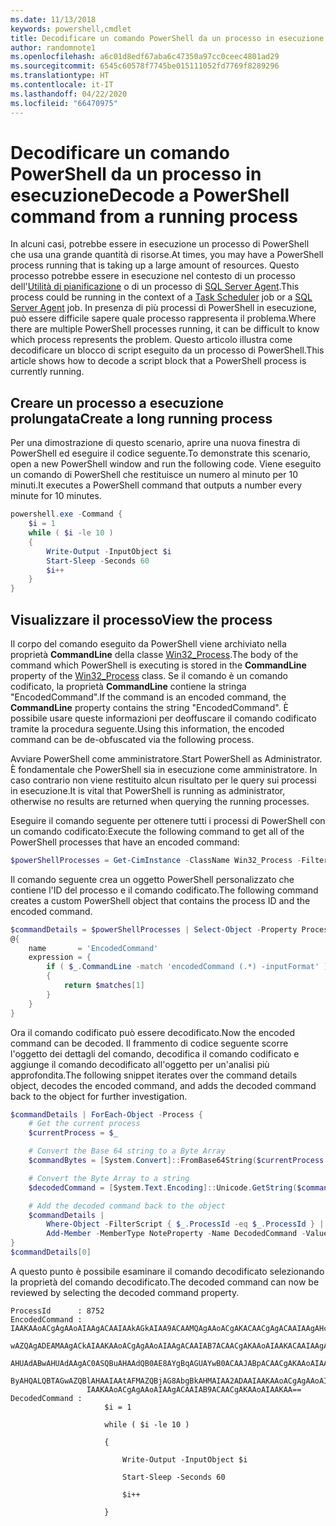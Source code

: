```yaml
---
ms.date: 11/13/2018
keywords: powershell,cmdlet
title: Decodificare un comando PowerShell da un processo in esecuzione
author: randomnote1
ms.openlocfilehash: a6c01d8edf67aba6c47350a97cc0ceec4801ad29
ms.sourcegitcommit: 6545c60578f7745be015111052fd7769f8289296
ms.translationtype: HT
ms.contentlocale: it-IT
ms.lasthandoff: 04/22/2020
ms.locfileid: "66470975"
---
```

# <a name="decode-a-powershell-command-from-a-running-process"></a><span data-ttu-id="6901f-103">Decodificare un comando PowerShell da un processo in esecuzione</span><span class="sxs-lookup"><span data-stu-id="6901f-103">Decode a PowerShell command from a running process</span></span>

<span data-ttu-id="6901f-104">In alcuni casi, potrebbe essere in esecuzione un processo di PowerShell che usa una grande quantità di risorse.</span><span class="sxs-lookup"><span data-stu-id="6901f-104">At times, you may have a PowerShell process running that is taking up a large amount of resources.</span></span>
<span data-ttu-id="6901f-105">Questo processo potrebbe essere in esecuzione nel contesto di un processo dell'[Utilità di pianificazione][] o di un processo di [SQL Server Agent][].</span><span class="sxs-lookup"><span data-stu-id="6901f-105">This process could be running in the context of a [Task Scheduler][] job or a [SQL Server Agent][] job.</span></span> <span data-ttu-id="6901f-106">In presenza di più processi di PowerShell in esecuzione, può essere difficile sapere quale processo rappresenta il problema.</span><span class="sxs-lookup"><span data-stu-id="6901f-106">Where there are multiple PowerShell processes running, it can be difficult to know which process represents the problem.</span></span> <span data-ttu-id="6901f-107">Questo articolo illustra come decodificare un blocco di script eseguito da un processo di PowerShell.</span><span class="sxs-lookup"><span data-stu-id="6901f-107">This article shows how to decode a script block that a PowerShell process is currently running.</span></span>

## <a name="create-a-long-running-process"></a><span data-ttu-id="6901f-108">Creare un processo a esecuzione prolungata</span><span class="sxs-lookup"><span data-stu-id="6901f-108">Create a long running process</span></span>

<span data-ttu-id="6901f-109">Per una dimostrazione di questo scenario, aprire una nuova finestra di PowerShell ed eseguire il codice seguente.</span><span class="sxs-lookup"><span data-stu-id="6901f-109">To demonstrate this scenario, open a new PowerShell window and run the following code.</span></span> <span data-ttu-id="6901f-110">Viene eseguito un comando di PowerShell che restituisce un numero al minuto per 10 minuti.</span><span class="sxs-lookup"><span data-stu-id="6901f-110">It executes a PowerShell command that outputs a number every minute for 10 minutes.</span></span>

```powershell
powershell.exe -Command {
    $i = 1
    while ( $i -le 10 )
    {
        Write-Output -InputObject $i
        Start-Sleep -Seconds 60
        $i++
    }
}
```

## <a name="view-the-process"></a><span data-ttu-id="6901f-111">Visualizzare il processo</span><span class="sxs-lookup"><span data-stu-id="6901f-111">View the process</span></span>

<span data-ttu-id="6901f-112">Il corpo del comando eseguito da PowerShell viene archiviato nella proprietà **CommandLine** della classe [Win32_Process][].</span><span class="sxs-lookup"><span data-stu-id="6901f-112">The body of the command which PowerShell is executing is stored in the **CommandLine** property of the [Win32_Process][] class.</span></span> <span data-ttu-id="6901f-113">Se il comando è un comando codificato, la proprietà **CommandLine** contiene la stringa "EncodedCommand".</span><span class="sxs-lookup"><span data-stu-id="6901f-113">If the command is an encoded command, the **CommandLine** property contains the string "EncodedCommand".</span></span> <span data-ttu-id="6901f-114">È possibile usare queste informazioni per deoffuscare il comando codificato tramite la procedura seguente.</span><span class="sxs-lookup"><span data-stu-id="6901f-114">Using this information, the encoded command can be de-obfuscated via the following process.</span></span>

<span data-ttu-id="6901f-115">Avviare PowerShell come amministratore.</span><span class="sxs-lookup"><span data-stu-id="6901f-115">Start PowerShell as Administrator.</span></span> <span data-ttu-id="6901f-116">È fondamentale che PowerShell sia in esecuzione come amministratore. In caso contrario non viene restituito alcun risultato per le query sui processi in esecuzione.</span><span class="sxs-lookup"><span data-stu-id="6901f-116">It is vital that PowerShell is running as administrator, otherwise no results are returned when querying the running processes.</span></span>

<span data-ttu-id="6901f-117">Eseguire il comando seguente per ottenere tutti i processi di PowerShell con un comando codificato:</span><span class="sxs-lookup"><span data-stu-id="6901f-117">Execute the following command to get all of the PowerShell processes that have an encoded command:</span></span>

```powershell
$powerShellProcesses = Get-CimInstance -ClassName Win32_Process -Filter 'CommandLine LIKE "%EncodedCommand%"'
```

<span data-ttu-id="6901f-118">Il comando seguente crea un oggetto PowerShell personalizzato che contiene l'ID del processo e il comando codificato.</span><span class="sxs-lookup"><span data-stu-id="6901f-118">The following command creates a custom PowerShell object that contains the process ID and the encoded command.</span></span>

```powershell
$commandDetails = $powerShellProcesses | Select-Object -Property ProcessId,
@{
    name       = 'EncodedCommand'
    expression = {
        if ( $_.CommandLine -match 'encodedCommand (.*) -inputFormat' )
        {
            return $matches[1]
        }
    }
}
```

<span data-ttu-id="6901f-119">Ora il comando codificato può essere decodificato.</span><span class="sxs-lookup"><span data-stu-id="6901f-119">Now the encoded command can be decoded.</span></span> <span data-ttu-id="6901f-120">Il frammento di codice seguente scorre l'oggetto dei dettagli del comando, decodifica il comando codificato e aggiunge il comando decodificato all'oggetto per un'analisi più approfondita.</span><span class="sxs-lookup"><span data-stu-id="6901f-120">The following snippet iterates over the command details object, decodes the encoded command, and adds the decoded command back to the object for further investigation.</span></span>

```powershell
$commandDetails | ForEach-Object -Process {
    # Get the current process
    $currentProcess = $_

    # Convert the Base 64 string to a Byte Array
    $commandBytes = [System.Convert]::FromBase64String($currentProcess.EncodedCommand)

    # Convert the Byte Array to a string
    $decodedCommand = [System.Text.Encoding]::Unicode.GetString($commandBytes)

    # Add the decoded command back to the object
    $commandDetails |
        Where-Object -FilterScript { $_.ProcessId -eq $_.ProcessId } |
        Add-Member -MemberType NoteProperty -Name DecodedCommand -Value $decodedCommand
}
$commandDetails[0]
```

<span data-ttu-id="6901f-121">A questo punto è possibile esaminare il comando decodificato selezionando la proprietà del comando decodificato.</span><span class="sxs-lookup"><span data-stu-id="6901f-121">The decoded command can now be reviewed by selecting the decoded command property.</span></span>

```output
ProcessId      : 8752
EncodedCommand : IAAKAAoACgAgAAoAIAAgACAAIAAkAGkAIAA9ACAAMQAgAAoACgAKACAACgAgACAAIAAgAHcAaABpAGwAZQAgACgAIAAkAGkAIAAtAG
                 wAZQAgADEAMAAgACkAIAAKAAoACgAgAAoAIAAgACAAIAB7ACAACgAKAAoAIAAKACAAIAAgACAAIAAgACAAIABXAHIAaQB0AGUALQBP
                 AHUAdABwAHUAdAAgAC0ASQBuAHAAdQB0AE8AYgBqAGUAYwB0ACAAJABpACAACgAKAAoAIAAKACAAIAAgACAAIAAgACAAIABTAHQAYQ
                 ByAHQALQBTAGwAZQBlAHAAIAAtAFMAZQBjAG8AbgBkAHMAIAA2ADAAIAAKAAoACgAgAAoAIAAgACAAIAAgACAAIAAgACQAaQArACsA
                 IAAKAAoACgAgAAoAIAAgACAAIAB9ACAACgAKAAoAIAAKAA==
DecodedCommand :
                     $i = 1

                     while ( $i -le 10 )

                     {

                         Write-Output -InputObject $i

                         Start-Sleep -Seconds 60

                         $i++

                     }
```

[Utilità di pianificazione]: /windows/desktop/TaskSchd/task-scheduler-start-page
[Task Scheduler]: /windows/desktop/TaskSchd/task-scheduler-start-page
[SQL Server Agent]: /sql/ssms/agent/sql-server-agent
[Win32_Process]: /windows/desktop/CIMWin32Prov/win32-process
